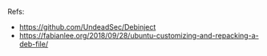 Refs:
* <https://github.com/UndeadSec/Debinject>
* <https://fabianlee.org/2018/09/28/ubuntu-customizing-and-repacking-a-deb-file/>
